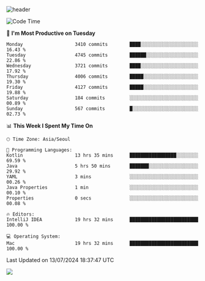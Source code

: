 ![header](https://capsule-render.vercel.app/api?type=Egg&color=timeAuto&height=300&section=header&text=PoPo&fontSize=90&animation=fadeIn)

  <!--START_SECTION:waka-->
![Code Time](http://img.shields.io/badge/Code%20Time-1%2C756%20hrs%2016%20mins-blue)

📅 **I'm Most Productive on Tuesday** 

```text
Monday                   3410 commits        ████░░░░░░░░░░░░░░░░░░░░░   16.43 % 
Tuesday                  4745 commits        ██████░░░░░░░░░░░░░░░░░░░   22.86 % 
Wednesday                3721 commits        ████░░░░░░░░░░░░░░░░░░░░░   17.92 % 
Thursday                 4006 commits        █████░░░░░░░░░░░░░░░░░░░░   19.30 % 
Friday                   4127 commits        █████░░░░░░░░░░░░░░░░░░░░   19.88 % 
Saturday                 184 commits         ░░░░░░░░░░░░░░░░░░░░░░░░░   00.89 % 
Sunday                   567 commits         █░░░░░░░░░░░░░░░░░░░░░░░░   02.73 % 
```


📊 **This Week I Spent My Time On** 

```text
🕑︎ Time Zone: Asia/Seoul

💬 Programming Languages: 
Kotlin                   13 hrs 35 mins      █████████████████░░░░░░░░   69.59 % 
Java                     5 hrs 50 mins       ███████░░░░░░░░░░░░░░░░░░   29.92 % 
YAML                     3 mins              ░░░░░░░░░░░░░░░░░░░░░░░░░   00.26 % 
Java Properties          1 min               ░░░░░░░░░░░░░░░░░░░░░░░░░   00.10 % 
Properties               0 secs              ░░░░░░░░░░░░░░░░░░░░░░░░░   00.08 % 

🔥 Editors: 
IntelliJ IDEA            19 hrs 32 mins      █████████████████████████   100.00 % 

💻 Operating System: 
Mac                      19 hrs 32 mins      █████████████████████████   100.00 % 
```


 Last Updated on 13/07/2024 18:37:47 UTC
<!--END_SECTION:waka-->



<img src="https://capsule-render.vercel.app/api?type=Egg&color=timeAuto&height=300&section=footer&text=PoPo&fontSize=90&animation=fadeIn&reversal=true" />
